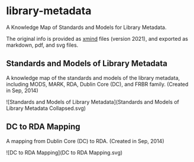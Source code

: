# library-metadata
A Knowledge Map of Standards and Models for Library Metadata.

The original info is provided as [xmind](https://www.xmind.net) files (version 2021), and exported as markdown, pdf, and svg files.

## Standards and Models of Library Metadata

A knowledge map of the standards and models of the library metadata,
including MODS, MARK, RDA, Dublin Core (DC), and FRBR family.
(Created in Sep, 2014)

![Standards and Models of Library Metadata](Standards and Models of Library Metadata Collapsed.svg)

## DC to RDA Mapping

A mapping from Dublin Core (DC) to RDA.
(Created in Sep, 2014)

![DC to RDA Mapping](DC to RDA Mapping.svg)
